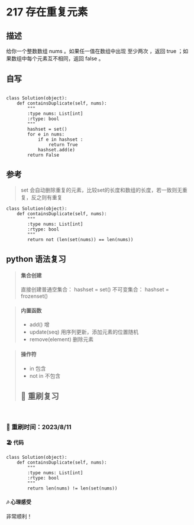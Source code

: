 # 217 存在重复元素

## 描述

给你一个整数数组 nums 。如果任一值在数组中出现 至少两次 ，返回 true ；如果数组中每个元素互不相同，返回 false 。

## 自写

```

class Solution(object):
    def containsDuplicate(self, nums):
        """
        :type nums: List[int]
        :rtype: bool
        """
        hashset = set()
        for e in nums:
            if e in hashset :
                return True
            hashset.add(e)
        return False

```

## 参考
>  set 会自动删除重复的元素，比较set的长度和数组的长度，若一致则无重复，反之则有重复
```
class Solution(object):
    def containsDuplicate(self, nums):
        """
        :type nums: List[int]
        :rtype: bool
        """
        return not (len(set(nums)) == len(nums))

```

## python 语法复习

> #### 集合创建
> 直接创建普通空集合： hashset = set() 
> 不可变集合： hashset = frozenset()

> #### 内置函数
>   - add() 增
>   - update(seq)  用序列更新，添加元素的位置随机
>   - remove(element) 删除元素

> #### 操作符
>   - in 包含
>   - not in  不包含
>
> ## 🔁 重刷复习
 
<br>
 
### 📅 重刷时间：2023/8/11
#### 🏖 代码
```
class Solution(object):
    def containsDuplicate(self, nums):
        """
        :type nums: List[int]
        :rtype: bool
        """
        return len(nums) != len(set(nums))
```
#### 🎶 心理感受
非常顺利！
 
<br>
